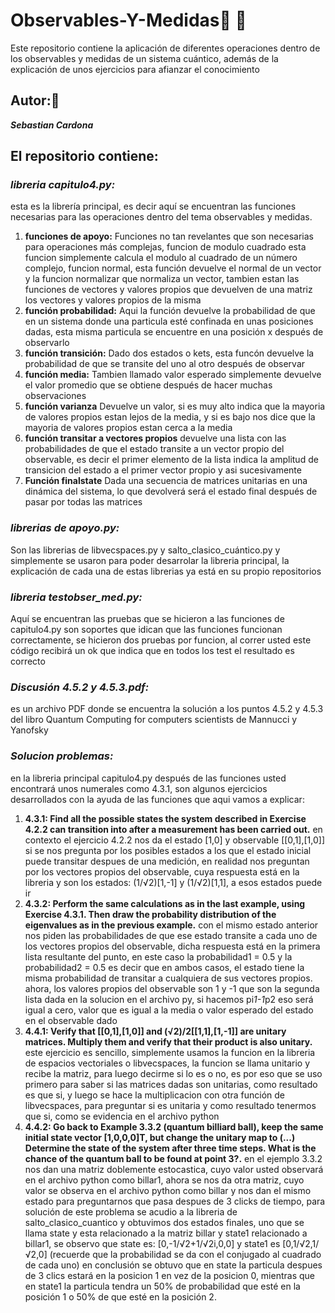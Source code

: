 # Observables-Y-Medidas📐 👀
Este repositorio contiene la aplicación de diferentes operaciones dentro de los observables y medidas de un sistema cuántico, además de la explicación de unos ejercicios para afianzar el conocimiento
## Autor:👨‍
***Sebastian Cardona***

## El repositorio contiene: 

### ***libreria capitulo4.py:***
esta es la librería principal, es decir aquí se encuentran las funciones necesarias para las operaciones dentro del tema observables y medidas. 
1. **funciones de apoyo:**
Funciones no tan revelantes que son necesarias para operaciones más complejas, funcion de modulo cuadrado esta funcion simplemente calcula el modulo al cuadrado de un número complejo, funcion normal, esta función devuelve el normal de un vector y la funcion normalizar que normaliza un vector, tambien estan las funciones de vectores y valores propios que devuelven de una matriz los vectores y valores propios de la misma
2. **función probabilidad:**
Aqui la función devuelve la probabilidad de que en un sistema donde una particula esté confinada en unas posiciones dadas, esta misma particula se encuentre en una posición x después de observarlo
3. **función transición:**
Dado dos estados o kets, esta funcón devuelve la probabilidad de que se transite del uno al otro después de observar
4. **función media:**
Tambien llamado valor esperado simplemente devuelve el valor promedio que se obtiene después de hacer muchas observaciones
5. **función varianza**
Devuelve un valor, si es muy alto indica que la mayoria de valores propios estan lejos de la media, y si es bajo nos dice que la mayoria de valores propios estan cerca a la media
6. **función transitar a vectores propios**
devuelve una lista con las probabilidades de que el estado transite a un vector propio del observable, es decir el primer elemento de la lista indica la amplitud de transicion del estado a el primer vector propio y asi sucesivamente
7. **Función finalstate**
Dada una secuencia de matrices unitarias en una dinámica del sistema, lo que devolverá será el estado final después de pasar por todas las matrices
### ***librerias de apoyo.py:***
Son las librerias de libvecspaces.py y salto_clasico_cuántico.py y simplemente se usaron para poder desarrolar la libreria principal, la explicación de cada una de estas librerias ya está en su propio repositorios
### ***libreria testobser_med.py:***
Aquí se encuentran las pruebas que se hicieron a las funciones de capitulo4.py son soportes que idican que las funciones funcionan correctamente, se hicieron dos pruebas por funcion, al correr usted este código recibirá un ok que indica que en todos los test el resultado es correcto
### ***Discusión 4.5.2 y 4.5.3.pdf:***
es un archivo PDF donde se encuentra la solución a los puntos 4.5.2 y 4.5.3 del libro Quantum Computing for computers scientists de Mannucci y Yanofsky
### ***Solucion problemas:***
en la libreria principal capitulo4.py después de las funciones usted encontrará unos numerales como 4.3.1, son algunos ejercicios desarrollados con la ayuda de las funciones que aqui vamos a explicar:
1. **4.3.1:  Find all the possible states the system described in Exercise 4.2.2 can transition into after a measurement has been carried out.**
en contexto el ejercicio 4.2.2 nos da el estado [1,0] y observable [[0,1],[1,0]] si se nos pregunta por los posibles estados a los que el estado inicial puede transitar despues de una medición, en realidad nos preguntan por los vectores propios del observable, cuya respuesta está en la libreria y son los estados: (1/√2)[1,-1] y (1/√2)[1,1], a esos estados puede ir
2. **4.3.2:  Perform the same calculations as in the last example, using Exercise 4.3.1. Then draw the probability distribution of the eigenvalues as in the previous example.**
con el mismo estado anterior nos piden las probabilidades de que ese estado transite a cada uno de los vectores propios del observable, dicha respuesta está en la primera lista resultante del punto, en este caso la probabilidad1 = 0.5 y la probabilidad2 = 0.5 es decir que en ambos casos, el estado tiene la misma probabilidad de transitar a cualquiera de sus vectores propios. ahora, los valores propios del observable son 1 y -1 que son la segunda lista dada en la solucion en el archivo py, si hacemos pi*1-1*p2 eso será igual a cero, valor que es igual a la media o valor esperado del estado en el observable dado
3. **4.4.1: Verify that [[0,1],[1,0]] and (√2)/2[[1,1],[1,-1]] are unitary matrices. Multiply them and verify that their product is also unitary.**
este ejercicio es sencillo, simplemente usamos la funcion en la libreria de espacios vectoriales o libvecspaces, la funcion se llama unitario y recibe la matriz, para luego decirme si lo es o no, es por eso que se uso primero para saber si las matrices dadas son unitarias, como resultado es que si, y luego se hace la multiplicacion con otra función de libvecspaces, para preguntar si es unitaria y como resultado tenermos que si, como se evidencia en el archivo python
4. **4.4.2: Go back to Example 3.3.2 (quantum billiard ball), keep the same initial state vector [1,0,0,0]T, but change the unitary map to (...) Determine the state of the system after three time steps. What is the chance of the quantum ball to be found at point 3?.**
en el ejemplo 3.3.2 nos dan una matriz doblemente estocastica, cuyo valor usted observará en el archivo python como billar1, ahora se nos da otra matriz, cuyo valor se observa en el archivo python como billar y nos dan el mismo estado para preguntarnos que pasa despues de 3 clicks de tiempo, para solución de este problema se acudio a la libreria de salto_clasico_cuantico y obtuvimos dos estados finales, uno que se llama state y esta relacionado a la matriz billar y state1 relacionado a billar1, se observo que state es: [0,-1/√2+1/√2i,0,0] y state1 es [0,1/√2,1/√2,0] (recuerde que la probabilidad se da con el conjugado al cuadrado de cada uno) en conclusión se obtuvo que en state la particula despues de 3 clics estará en la posicion 1 en vez de la posicion 0, mientras que en state1 la particula tendra un 50% de probabilidad que esté en la posición 1 o 50% de que esté en la posición 2.
